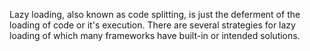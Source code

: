 Lazy loading, also known as code splitting, is just the deferment of the loading of code or it's execution. There are several strategies for lazy loading of which many frameworks have built-in or intended solutions.
